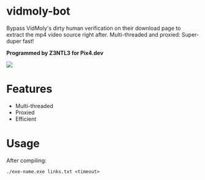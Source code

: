 # vidmoly-bot
Bypass VidMoly's dirty human verification on their download page to extract the mp4 video source right after. Multi-threaded and proxied: Super-duper fast!

**Programmed by Z3NTL3 for Pix4.dev**

<img src="https://media.discordapp.net/attachments/956310840464773200/1056711015129157642/image.png">

# Features
- Multi-threaded
- Proxied
- Efficient

# Usage
After compiling:
```
./exe-name.exe links.txt <timeout>
```
